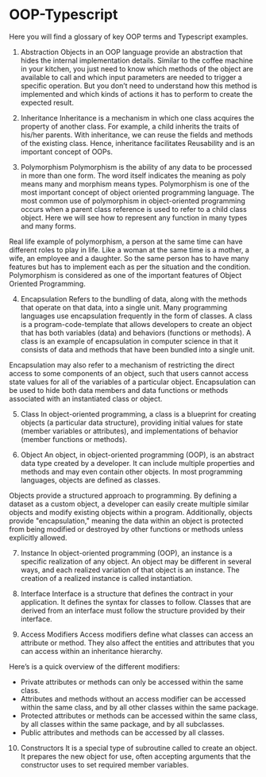 # OOP-Typescript
Here you will find a glossary of key OOP terms and Typescript examples.
01. Abstraction
Objects in an OOP language provide an abstraction that hides the internal implementation details. Similar to the coffee machine in your kitchen, you just need to know which methods of the object are available to call and which input parameters are needed to trigger a specific operation. But you don’t need to understand how this method is implemented and which kinds of actions it has to perform to create the expected result.

02. Inheritance
Inheritance is a mechanism in which one class acquires the property of another class. For example, a child inherits the traits of his/her parents. With inheritance, we can reuse the fields and methods of the existing class. Hence, inheritance facilitates Reusability and is an important concept of OOPs.

03. Polymorphism
Polymorphism is the ability of any data to be processed in more than one form. The word itself indicates the meaning as poly means many and morphism means types. Polymorphism is one of the most important concept of object oriented programming language. The most common use of polymorphism in object-oriented programming occurs when a parent class reference is used to refer to a child class object. Here we will see how to represent any function in many types and many forms. 

Real life example of polymorphism, a person at the same time can have different roles to play in life. Like a woman at the same time is a mother, a wife, an employee and a daughter. So the same person has to have many features but has to implement each as per the situation and the condition. Polymorphism is considered as one of the important features of Object Oriented Programming. 

04. Encapsulation
Refers to the bundling of data, along with the methods that operate on that data, into a single unit. Many programming languages use encapsulation frequently in the form of classes. A class is a program-code-template that allows developers to create an object that has both variables (data) and behaviors (functions or methods). A class is an example of encapsulation in computer science in that it consists of data and methods that have been bundled into a single unit. 

Encapsulation may also refer to a mechanism of restricting the direct access to some components of an object, such that users cannot access state values for all of the variables of a particular object. Encapsulation can be used to hide both data members and data functions or methods associated with an instantiated class or object.

05. Class
In object-oriented programming, a class is a blueprint for creating objects (a particular data structure), providing initial values for state (member variables or attributes), and implementations of behavior (member functions or methods).

06. Object
An object, in object-oriented programming (OOP), is an abstract data type created by a developer. It can include multiple properties and methods and may even contain other objects. In most programming languages, objects are defined as classes.

Objects provide a structured approach to programming. By defining a dataset as a custom object, a developer can easily create multiple similar objects and modify existing objects within a program. Additionally, objects provide "encapsulation," meaning the data within an object is protected from being modified or destroyed by other functions or methods unless explicitly allowed.

07. Instance
In object-oriented programming (OOP), an instance is a specific realization of any object. An object may be different in several ways, and each realized variation of that object is an instance. The creation of a realized instance is called instantiation.


08. Interface
Interface is a structure that defines the contract in your application. It defines the syntax for classes to follow. Classes that are derived from an interface must follow the structure provided by their interface.


09. Access Modifiers
Access modifiers define what classes can access an attribute or method. They also affect the entities and attributes that you can access within an inheritance hierarchy.

Here’s is a quick overview of the different modifiers:
- Private attributes or methods can only be accessed within the same class.
- Attributes and methods without an access modifier can be accessed within the same class, and by all other classes within the same package.
- Protected attributes or methods can be accessed within the same class, by all classes within the same package, and by all subclasses.
- Public attributes and methods can be accessed by all classes.


10. Constructors
It is a special type of subroutine called to create an object. It prepares the new object for use, often accepting arguments that the constructor uses to set required member variables.
